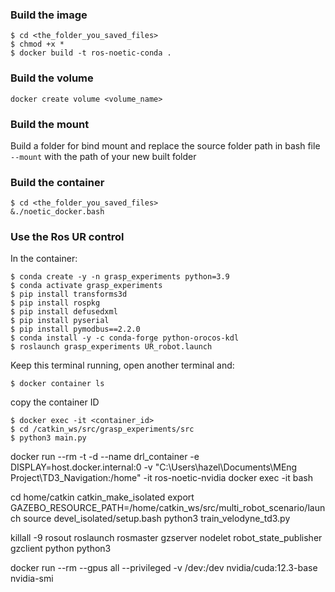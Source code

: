 ### Build the image
```
$ cd <the_folder_you_saved_files>
$ chmod +x *
$ docker build -t ros-noetic-conda .
```
### Build the volume
```
docker create volume <volume_name>
```
### Build the mount
Build a folder for bind mount and replace the source folder path in bash file `--mount` with the path of your new built folder
### Build the container
```
$ cd <the_folder_you_saved_files>
&./noetic_docker.bash
```
### Use the Ros UR control
In the container:
```
$ conda create -y -n grasp_experiments python=3.9
$ conda activate grasp_experiments 
$ pip install transforms3d 
$ pip install rospkg
$ pip install defusedxml
$ pip install pyserial
$ pip install pymodbus==2.2.0
$ conda install -y -c conda-forge python-orocos-kdl
$ roslaunch grasp_experiments UR_robot.launch
```
Keep this terminal running, open another terminal and:
```
$ docker container ls
```
copy the container ID
```
$ docker exec -it <container_id>
$ cd /catkin_ws/src/grasp_experiments/src
$ python3 main.py
```

docker run --rm -t -d --name drl_container -e DISPLAY=host.docker.internal:0 -v "C:\Users\hazel\Documents\MEng Project\TD3_Navigation\:/home" -it ros-noetic-nvidia
docker exec -it <id> bash

cd home/catkin
catkin_make_isolated
export GAZEBO_RESOURCE_PATH=/home/catkin_ws/src/multi_robot_scenario/launch
source devel_isolated/setup.bash
python3 train_velodyne_td3.py

killall -9 rosout roslaunch rosmaster gzserver nodelet robot_state_publisher gzclient python python3

docker run --rm --gpus all --privileged -v /dev:/dev nvidia/cuda:12.3-base nvidia-smi